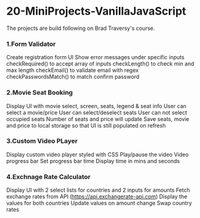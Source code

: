 # 20-MiniProjects-VanillaJavaScript 
The projects are build following on Brad Traversy's course. 

### 1.Form Validator 
Create registration form UI 
Show error messages under specific inputs
checkRequired() to accept array of inputs
checkLength() to check min and max length
checkEmail() to validate email with regex
checkPasswordsMatch() to match confirm password

### 2.Movie Seat Booking 
Display UI with movie select, screen, seats, legend & seat info
User can select a movie/price
User can select/deselect seats
User can not select occupied seats
Number of seats and price will update
Save seats, movie and price to local storage so that UI is still populated on refresh

### 3.Custom Video PLayer
Display custom video player styled with CSS
Play/pause the video
Video progress bar
Set progress bar time
Display time in mins and seconds

### 4.Exchnage Rate Calculator 
Display UI with 2 select lists for countries and 2 inputs for amounts
Fetch exchange rates from API (https://api.exchangerate-api.com)
Display the values for both countries
Update values on amount change
Swap country rates
